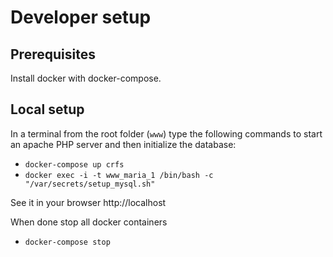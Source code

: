 # Developer setup

## Prerequisites

Install docker with docker-compose.

## Local setup

In a terminal from the root folder (`www`) type the following commands to start an apache PHP server and then initialize the database:
* `docker-compose up crfs`
* `docker exec -i -t www_maria_1 /bin/bash -c "/var/secrets/setup_mysql.sh"`

See it in your browser http://localhost

When done stop all docker containers
* `docker-compose stop`
